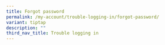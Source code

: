 ```yaml
---
title: Forgot password
permalink: /my-account/trouble-logging-in/forgot-password/
variant: tiptap
description: ""
third_nav_title: Trouble logging in
---
```

